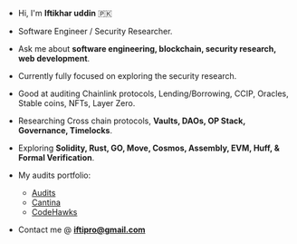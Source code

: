 - Hi, I'm **Iftikhar uddin** 🇵🇰
- Software Engineer / Security Researcher.
- Ask me about **software engineering, blockchain, security research, web development**.
- Currently fully focused on exploring the security research.
- Good at auditing Chainlink protocols, Lending/Borrowing, CCIP, Oracles, Stable coins, NFTs, Layer Zero.
- Researching Cross chain protocols, **Vaults, DAOs, OP Stack, Governance, Timelocks**.
- Exploring **Solidity, Rust, GO, Move, Cosmos, Assembly, EVM, Huff, & Formal Verification**.
- My audits portfolio:
  - [Audits](https://github.com/iftikharuddin/audit-reports)
  - [Cantina](https://cantina.xyz/u/0xTheBlackPanther)
  - [CodeHawks](https://www.codehawks.com/profile/clnca1ftl0000lf08bfytq099)

- Contact me @ **iftipro@gmail.com**





